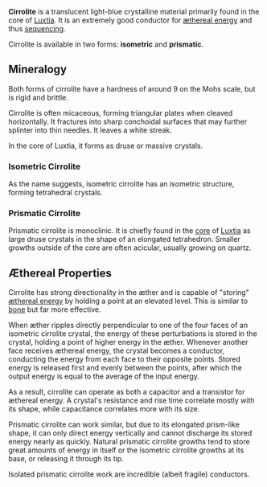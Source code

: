 **Cirrolite** is a translucent light-blue crystalline material primarily found in the core of [Luxtia](<../Locations/Luxtia.md>). It is an extremely good conductor for [æthereal energy](<../Æther/Energy.md>) and thus [sequencing](<../Æther/Sequencing.md>).

Cirrolite is available in two forms: **isometric** and **prismatic**.

## Mineralogy
Both forms of cirrolite have a hardness of around 9 on the Mohs scale, but is rigid and brittle.

Cirrolite is often micaceous, forming triangular plates when cleaved horizontally. It fractures into sharp conchoidal surfaces that may further splinter into thin needles. It leaves a white streak.

In the core of Luxtia, it forms as druse or massive crystals.

### Isometric Cirrolite
As the name suggests, isometric cirrolite has an isometric structure, forming tetrahedral crystals.

### Prismatic Cirrolite
Prismatic cirrolite is monoclinic. It is chiefly found in the [core](<../Locations/Cirrolite Core.md>) of [Luxtia](<../Locations/Luxtia.md>) as large druse crystals in the shape of an elongated tetrahedron. Smaller growths outside of the core are often acicular, usually growing on quartz.

## Æthereal Properties
Cirrolite has strong directionality in the æther and is capable of "storing" [æthereal energy](<../Æther/Energy.md>) by holding a point at an elevated level. This is similar to [bone](<../Æther/Æther.md#Conductance>) but far more effective.

When æther ripples directly perpendicular to one of the four faces of an isometric cirrolite crystal, the energy of these perturbations is stored in the crystal, holding a point of higher energy in the æther. Whenever another face receives æthereal energy, the crystal becomes a conductor, conducting the energy from each face to their opposite points. Stored energy is released first and evenly between the points, after which the output energy is equal to the average of the input energy.

As a result, cirrolite can operate as both a capacitor and a transistor for æthereal energy. A crystal's resistance and rise time correlate mostly with its shape, while capacitance correlates more with its size.

Prismatic cirrolite can work similar, but due to its elongated prism-like shape, it can only direct energy vertically and cannot discharge its stored energy nearly as quickly. Natural prismatic cirrolite growths tend to store great amounts of energy in itself or the isometric cirrolite growths at its base, or releasing it through its tip.

Isolated prismatic cirrolite work are incredible (albeit fragile) conductors.